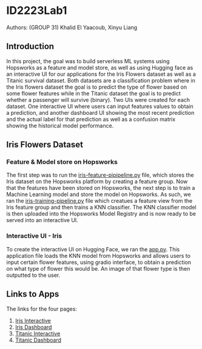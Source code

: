 # ID2223Lab1
Authors: (GROUP 31) Khalid El Yaacoub, Xinyu Liang

## Introduction
In this project, the goal was to build serverless ML systems using Hopsworks as a feature and model store, as well as using Hugging face as an interactive UI for our applications for the Iris Flowers dataset as well as a Titanic survival dataset. Both datasets are a classification problem where in the Iris flowers dataset the goal is to predict the type of flower based on some flower features while in the Titanic dataset the goal is to predict whether a passenger will survive (binary). Two UIs were created for each dataset. One interactive UI where users can input features values to obtain a prediction, and another dashboard UI showing the most recent prediction and the actual label for that prediction as well as a confusion matrix showing the historical model performance.

## Iris Flowers Dataset
### Feature & Model store on Hopsworks
The first step was to run the [iris-feature-pipipeline.py](https://github.com/Hope-Liang/ID2223Lab1/blob/main/serverless-ml-iris/iris-feature-pipeline.py) file, which stores the Iris dataset on the Hopsworks platform by creating a feature group. Now that the features have been stored on Hopsworks, the next step is to train a Machine Learning model and store the model on Hopsworks. As such, we ran the [iris-training-pipeline.py](https://github.com/Hope-Liang/ID2223Lab1/blob/main/serverless-ml-iris/iris-training-pipeline.py) file which creatues a feature view from the Iris feature group and then trains a KNN classifier. The KNN classifier model is then uploaded into the Hopsworks Model Registry and is now ready to be served into an interactive UI. 

### Interactive UI - Iris
To create the interactive UI on Hugging Face, we ran the [app.py](https://github.com/Hope-Liang/ID2223Lab1/blob/main/serverless-ml-iris/huggingface-spaces-iris/app.py). This application file loads the KNN model from Hopsworks and allows users to input certain flower features, using gradio interface, to obtain a prediction on what type of flower this would be. An image of that flower type is then outputted to the user.


## Links to Apps

The links for the four pages: <br/>
1. [Iris Interactive](https://huggingface.co/spaces/HopeLiang/huggingface-spaces-iris) <br/>
2. [Iris Dashboard](https://huggingface.co/spaces/HopeLiang/huggingface-spaces-iris-monitor) <br/>
3. [Titanic Interactive](https://huggingface.co/spaces/HopeLiang/huggingface-spaces-titanic) <br/>
4. [Titanic Dashboard](https://huggingface.co/spaces/HopeLiang/huggingface-spaces-titanic-monitor) <br/>


